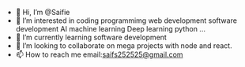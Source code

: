 - 👋 Hi, I’m @Saifie
- 👀 I’m interested in coding programmimg web development software development AI machine learning Deep learning python ...
- 🌱 I’m currently learning software development
- 💞️ I’m looking to collaborate on mega projects with node and react.
- 📫 How to reach me email:saifs252525@gmail.com

<!---
Saifie/Saifie is a ✨ special ✨ repository because its `README.md` (this file) appears on your GitHub profile.
You can click the Preview link to take a look at your changes.
--->

